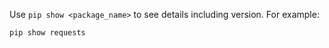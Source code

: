 Use `pip show <package_name>` to see details including version. For example:  
```bash
pip show requests
```
